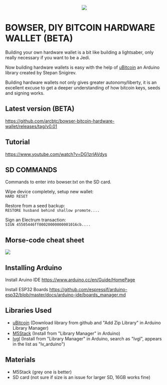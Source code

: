 

  <p align="center">
<img src="https://i.imgur.com/PJXob0B.png" />
</p>

<h1>BOWSER, DIY BITCOIN HARDWARE WALLET (BETA)</h1>

Building your own hardware wallet is a bit like building a lightsaber, only really necessary if you want to be a Jedi.

Now building hardware wallets is easy with the help of <a href="https://github.com/micro-bitcoin/uBitcoin">uBitcoin</a> an Arduino library created by Stepan Snigirev.

Building hardware wallets not only gives greater autonomy/liberty, it is an excellent excuse to get a deeper understanding of how bitcoin keys, seeds and signing works.

## Latest version (BETA)
https://github.com/arcbtc/bowser-bitcoin-hardware-wallet/releases/tag/v0.01

## Tutorial
https://www.youtube.com/watch?v=DG1zrlAVdys

## SD COMMANDS

Commands to enter into bowser.txt on the SD card.

Wipe device completely, setup new wallet:<br/>
```HARD RESET```

Restore from a seed backup:<br/>
```RESTORE husband behind shallow promote....```
    
Sign an Electrum transaction:<br/>
```SIGN 45505446ff00020000000001016cb....```

## Morse-code cheat sheet 
<img src="https://i.imgur.com/atlxPn1.png">

## Installing Arduino
Install Aruino IDE
https://www.arduino.cc/en/Guide/HomePage

Install ESP32 Boards
https://github.com/espressif/arduino-esp32/blob/master/docs/arduino-ide/boards_manager.md

## Libraries Used
- <a href="https://github.com/micro-bitcoin/uBitcoin">uBitcoin</a> (Download library from github and "Add Zip Library" in Arduino Library Manager) 
- <a href="https://github.com/m5stack/M5Stack">M5Stack</a> (Install from "Library Manager" in Arduino)
- [lvgl](https://lvgl.io/) (Install from "Library Manager" in Arduino, search as "lvgl", appears in the list as "lv_arduino")
## Materials
- M5Stack (grey one is better) 
- SD card (not sure if size is an issue for larger SD, 16GB works fine) 


